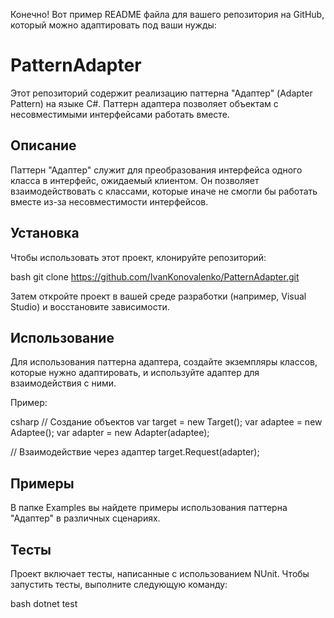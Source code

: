 Конечно! Вот пример README файла для вашего репозитория на GitHub, который можно адаптировать под ваши нужды:

# PatternAdapter

Этот репозиторий содержит реализацию паттерна "Адаптер" (Adapter Pattern) на языке C#. Паттерн адаптера позволяет объектам с несовместимыми интерфейсами работать вместе.


## Описание

Паттерн "Адаптер" служит для преобразования интерфейса одного класса в интерфейс, ожидаемый клиентом. Он позволяет взаимодействовать с классами, которые иначе не смогли бы работать вместе из-за несовместимости интерфейсов.

## Установка

Чтобы использовать этот проект, клонируйте репозиторий:

bash
git clone https://github.com/IvanKonovalenko/PatternAdapter.git

Затем откройте проект в вашей среде разработки (например, Visual Studio) и восстановите зависимости.

## Использование

Для использования паттерна адаптера, создайте экземпляры классов, которые нужно адаптировать, и используйте адаптер для взаимодействия с ними.

Пример:

csharp
// Создание объектов
var target = new Target();
var adaptee = new Adaptee();
var adapter = new Adapter(adaptee);

// Взаимодействие через адаптер
target.Request(adapter);

## Примеры

В папке Examples вы найдете примеры использования паттерна "Адаптер" в различных сценариях.

## Тесты

Проект включает тесты, написанные с использованием NUnit. Чтобы запустить тесты, выполните следующую команду:

bash
dotnet test



